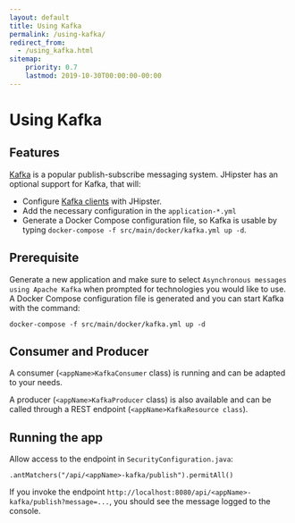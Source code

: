 ```yaml
---
layout: default
title: Using Kafka
permalink: /using-kafka/
redirect_from:
  - /using_kafka.html
sitemap:
    priority: 0.7
    lastmod: 2019-10-30T00:00:00-00:00
---
```


# <i class="fa fa-envelope"></i> Using Kafka

## Features

[Kafka](http://kafka.apache.org/) is a popular publish-subscribe messaging system. JHipster has an optional support for Kafka, that will:

- Configure [Kafka clients](https://docs.confluent.io/5.3.1/clients/consumer.html#java-client) with JHipster.
- Add the necessary configuration in the `application-*.yml`
- Generate a Docker Compose configuration file, so Kafka is usable by typing `docker-compose -f src/main/docker/kafka.yml up -d`.

## Prerequisite

Generate a new application and make sure to select `Asynchronous messages using Apache Kafka` when prompted for technologies you would like to use. A Docker Compose configuration file is generated and you can start Kafka with the command:

`docker-compose -f src/main/docker/kafka.yml up -d`

## Consumer and Producer

A consumer (`<appName>KafkaConsumer` class) is running and can be adapted to your needs.

A producer (`<appName>KafkaProducer` class) is also available and can be called through a REST endpoint (`<appName>KafkaResource class`).

## Running the app

Allow access to the endpoint in `SecurityConfiguration.java`:

`.antMatchers("/api/<appName>-kafka/publish").permitAll()`

If you invoke the endpoint `http://localhost:8080/api/<appName>-kafka/publish?message=...`, you should see the message logged to the console.